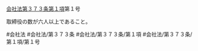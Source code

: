 [会社法第３７３条第１項](会社法＿＿＿＿第３７３条第１項)第１号

取締役の数が六人以上であること。


#会社法
#会社法/第３７３条
#会社法/第３７３条/第１項
#会社法/第３７３条/第１項/第１号
